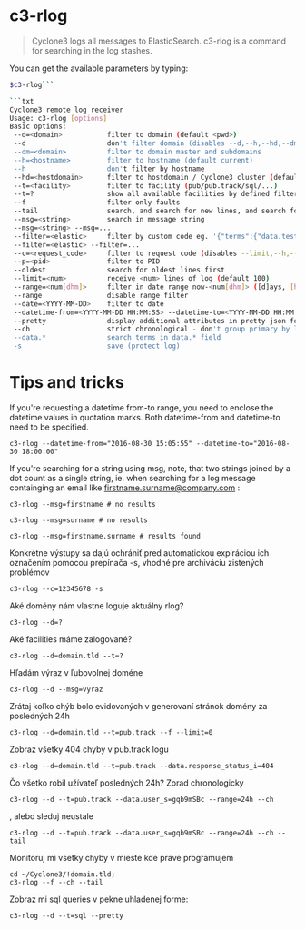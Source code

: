 # c3-rlog

> Cyclone3 logs all messages to ElasticSearch. c3-rlog is a command for searching in the log stashes.

You can get the available parameters by typing:
```bash
$c3-rlog```

```txt
Cyclone3 remote log receiver
Usage: c3-rlog [options]
Basic options:
 --d=<domain>           filter to domain (default <pwd>)
 --d                    don't filter domain (disables --d,--h,--hd,--dm)
 --dm=<domain>          filter to domain master and subdomains
 --h=<hostname>         filter to hostname (default current)
 --h                    don't filter by hostname
 --hd=<hostdomain>      filter to hostdomain / Cyclone3 cluster (default current || undef)
 --t=<facility>         filter to facility (pub/pub.track/sql/...)
 --t=?                  show all available facilities by defined filter
 --f                    filter only faults
 --tail                 search, and search for new lines, and search for ...
 --msg=<string>         search in message string
 --msg=<string> --msg=...
 --filter=<elastic>     filter by custom code eg. '{"terms":{"data.test_s":["word"]}}'
 --filter=<elastic> --filter=...
 --c=<request_code>     filter to request code (disables --limit,--h,--hd)
 --p=<pid>              filter to PID
 --oldest               search for oldest lines first
 --limit=<num>          receive <num> lines of log (default 100)
 --range=<num[dhm]>     filter in date range now-<num[dhm]> ([d]ays, [h]ours, [m]inutes)
 --range                disable range filter
 --date=<YYYY-MM-DD>    filter to date
 --datetime-from=<YYYY-MM-DD HH:MM:SS> --datetime-to=<YYYY-MM-DD HH:MM:SS>
 --pretty               display additional attributes in pretty json format
 --ch                   strict chronological - don't group primary by log source
 --data.*               search terms in data.* field
 -s                     save (protect log)
```

# Tips and tricks

If you're requesting a datetime from-to range, you need to enclose the datetime values in quotation marks. Both datetime-from and datetime-to need to be specified.

`c3-rlog --datetime-from="2016-08-30 15:05:55" --datetime-to="2016-08-30 18:00:00"`

If you're searching for a string using msg, note, that two strings joined by a dot count as a single string, ie. when searching for a log message containging an email like firstname.surname@company.com :

`c3-rlog --msg=firstname # no results`

`c3-rlog --msg=surname # no results`

`c3-rlog --msg=firstname.surname # results found`

Konkrétne výstupy sa dajú ochrániť pred automatickou expiráciou ich označením pomocou prepínača -s, vhodné pre archiváciu zistených problémov

`c3-rlog --c=12345678 -s`

Aké domény nám vlastne loguje aktuálny rlog?

`c3-rlog --d=?`

Aké facilities máme zalogované?

`c3-rlog --d=domain.tld --t=?`

Hľadám výraz v ľubovolnej doméne

`c3-rlog --d --msg=vyraz`

Zrátaj koľko chýb bolo evidovaných v generovaní stránok domény za posledných 24h

`c3-rlog --d=domain.tld --t=pub.track --f --limit=0`

Zobraz všetky 404 chyby v pub.track logu

`c3-rlog --d=domain.tld --t=pub.track --data.response_status_i=404`

Čo všetko robil užívateľ posledných 24h? Zorad chronologicky

`c3-rlog --d --t=pub.track --data.user_s=gqb9mSBc --range=24h --ch`

, alebo sleduj neustale

`c3-rlog --d --t=pub.track --data.user_s=gqb9mSBc --range=24h --ch --tail`

Monitoruj mi vsetky chyby v mieste kde prave programujem

```
cd ~/Cyclone3/!domain.tld;
c3-rlog --f --ch --tail
```

Zobraz mi sql queries v pekne uhladenej forme:

`c3-rlog --d --t=sql --pretty`
